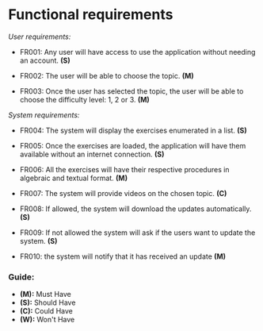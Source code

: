 # Functional requirements

_User requirements:_

* FR001: Any user will have access to use the application without needing an account. **(S)**
* FR002: The user will be able to choose the topic. **(M)**

* FR003: Once the user has selected the topic, the user will be able to choose the difficulty level: 1, 2 or 3. **(M)**

_System requirements:_

* FR004: The system will display the exercises enumerated in a list. **(S)**

* FR005: Once the exercises are loaded, the application will have them available without an internet connection. **(S)**

* FR006: All the exercises will have their respective procedures in algebraic and textual format. **(M)**

* FR007: The system will provide videos on the chosen topic. **(C)**

* FR008: If allowed, the system will download the updates automatically. **(S)**
* FR009: If not allowed the system will ask if the users want to update the system. **(S)**
* FR010: the system will notify that it has received an update **(M)**
### Guide:
+ **(M):** Must Have
+ **(S):** Should Have
+ **(C):** Could Have
+ **(W):** Won't Have
